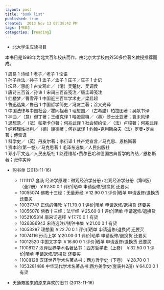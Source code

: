 ```yaml
---
layout: post
title: "book list"
published: true
created:  2013 Nov 13 07:38:42 PM
tags: [书单]
categories: [reading]
---
```


* 北大学生应读书目     

本书目是1998年为北大百年校庆而作，由北京大学校内外50多位著名教授推荐而成。

  1 周易 
  1 诗经 
  1 老子／老子 
  1 论语     
  1 孙子兵法／孙子 
  1 孟子／孟子 
  1 庄子／庄子 
  1 史记    
  1 坛经／惠能 
  1 古文观止／（清）吴楚材、吴调侯  
  1 唐诗三百首／孙诛 
  1 宋词三百首笺注／唐圭璋笺注    
  1 红楼梦／曹雪芹 
  1 中国近三百年学术史／梁启超     
  1 鲁迅选集／鲁迅 
  1 中国哲学简史／冯友兰著；涂又光译     
  1 中国法律与中国社会／瞿同祖著 
  1 理想国／（古希腊）柏拉图著；吴献书译    
  1 神曲／（意）但丁著；王维克译 
  1 哈姆雷特／（英）莎士比亚著；曹未风译    
  1 思想录／（法）帕斯卡尔著；何兆武译 
  1 社会契约论／（法）卢梭著；何兆武译     
  1 纯粹理性批判／（德）康德著；何兆武译 
  1 约翰•克利斯朵夫（法）罗曼•罗兰著；傅雷译    
  1 科学史／（英）丹皮尔著；李衍译 
  1 共产党宣言／马克思、恩格斯著    
  1 资本论(第一卷)／马克思著 
  1 毛泽东选集／人民出版社     
  1 邓小平文选／人民出版社 
  1 路德维希•费尔巴哈和德国古典哲学的终结／恩格斯著；张仲实译

* 购书单 (2013-11-16) 

  - 11111117 套装 经济学原理：微观经济学分册+宏观经济学分册（第6版）（全2册）￥92.80 0 1 评价|晒单 申请返修/退换货  还要买 
  - 10055074 佛教十三经：无量寿经    ￥12.90 0 1 评价|晒单 申请返修/退换货  还要买 
  - 10037747 正信的佛教      ￥11.70 0 1 评价|晒单 申请返修/退换货  还要买 
  - 10055078 佛教十三经：法华经      ￥25.60 0 1 评价|晒单 申请返修/退换货   
  - 1052105314 唐宋词选释      ￥17.70 0 1 有货  
  - 1026386943 宋诗选注//钱钟书集      ￥21.00 0 1 有货  
  - 10053287 理想国  ￥22.70 0 1 评价|晒单 申请返修/退换货  还要买 
  - 10074116 形而上学        ￥20.00 0 1 评价|晒单 申请返修/退换货  还要买 
  - 10012520 中国文字学      ￥16.60 0 1 评价|晒单 申请返修/退换货  还要买 
  - 11008127 汉译世界学术名著丛书：西方哲学史（上卷）        ￥32.50 0 1 评价|晒单 申请返修/退换货  还要买 
  - 11008128 汉译世界学术名著丛书：西方哲学史（下卷）        ￥28.70 0 1 
  - 1053281488 中华现代学术名著丛书:西方美学史(套装共2册)      ￥64.00 0 1 有货  
  
* 天通苑搬来的原来喜欢的旧书 (2013-11-16) 
  
  
